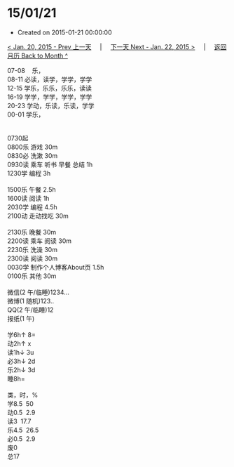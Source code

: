 # 15/01/21

- Created on 2015-01-21 00:00:00

[< Jan. 20, 2015 - Prev 上一天](/_archived/lifelogs/2015/01/d20.md) &nbsp; &nbsp; | &nbsp; &nbsp; [下一天 Next - Jan. 22, 2015 >](/_archived/lifelogs/2015/01/d22.md) &nbsp; &nbsp; |  &nbsp; &nbsp; [返回月历 Back to Month ^](/_archived/lifelogs/2015/01/index.md)
<br/><div>07-08    乐，<br/>08-11 必读，读学，学学，学学<br/>12-15 学乐，乐乐，乐乐，读读<br/>16-19 学学，学学，学学，学学<br/>20-23 学动，乐读，乐读，学学</div><div>00-01 学乐，<br/> <div><br/></div>0730起<br/>0800乐 游戏 30m<br/>0830必 洗漱 30m<br/>0930读 乘车 听书 早餐 总结 1h<br/>1230学 编程 3h<div><br/></div>1500乐 午餐 2.5h<br/>1600读 阅读 1h</div><div>2030学 编程 4.5h</div><div><div>2100动 走动找吃 30m</div><div><br/></div><div>2130乐 晚餐 30m</div><div>2200读 乘车 阅读 30m</div><div>2230乐 洗澡 30m</div><div>2300读 阅读 30m</div><div>0030学 制作个人博客About页 1.5h</div><div>0100乐 其他 30m</div><div><br/></div>微信(2 午/临睡)1234...<br/>微博(1 随机)123..<br/>QQ(2 午/临睡)12<br/>报纸(1 午)<div><br/></div>学6h↑ 8=<br/>动2h↑ x<br/>读1h↓ 3u<br/>必3h↓ 2d<br/>乐2h↓ 3d<br/>睡8h=<div><br/></div>类，时，%<br/>学8.5  50<br/>动0.5  2.9<br/>读3  17.7<br/>乐4.5  26.5<br/>必0.5  2.9<br/>废0<br/>总17</div>
